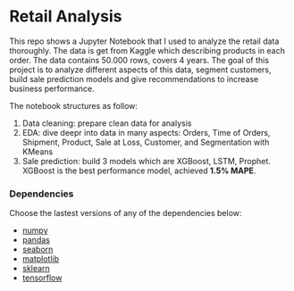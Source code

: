 # Retail Analysis 

This repo shows a Jupyter Notebook that I used to analyze the retail data thoroughly. The data is get from Kaggle which describing products in each order. The data contains 50.000 rows, covers 4 years. The goal of this project is to analyze different aspects of this data, segment customers, build sale prediction models and give recommendations to increase business performance. 

The notebook structures as follow: 

1. Data cleaning: prepare clean data for analysis
2. EDA: dive deepr into data in many aspects: Orders, Time of Orders, Shipment, Product, Sale at Loss, Customer, and Segmentation with KMeans
3. Sale prediction: build 3 models which are XGBoost, LSTM, Prophet. XGBoost is the best performance model, achieved **1.5% MAPE**. 

### Dependencies
Choose the lastest versions of any of the dependencies below: 
- [numpy](https://numpy.org/)
- [pandas](https://pandas.pydata.org/)
- [seaborn](https://seaborn.pydata.org/)
- [matplotlib](https://matplotlib.org/)
- [sklearn](https://scikit-learn.org/stable/)
- [tensorflow](https://www.tensorflow.org/)
